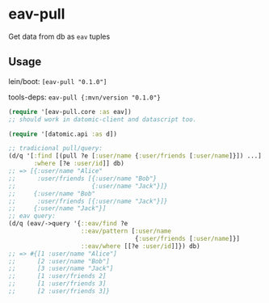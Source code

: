 # eav-pull

Get data from db as `eav` tuples

## Usage

lein/boot: `[eav-pull "0.1.0"]`

tools-deps: `eav-pull {:mvn/version "0.1.0"}`

```clojure
(require '[eav-pull.core :as eav])
;; should work in datomic-client and datascript too.

(require '[datomic.api :as d])

;; tradicional pull/query:
(d/q '[:find [(pull ?e [:user/name {:user/friends [:user/name]}]) ...]
       :where [?e :user/id]] db)
;; => [{:user/name "Alice"
;;      :user/friends [{:user/name "Bob"}
;;                     {:user/name "Jack"}]}
;;     {:user/name "Bob"
;;      :user/friends [{:user/name "Jack"}]}
;;     {:user/name "Jack"}]
;; eav query:
(d/q (eav/->query '{::eav/find ?e
                    ::eav/pattern [:user/name
                                   {:user/friends [:user/name]}]
                    ::eav/where [[?e :user/id]]}) db)
;; => #{[1 :user/name "Alice"]
;;      [2 :user/name "Bob"]
;;      [3 :user/name "Jack"]
;;      [1 :user/friends 2]
;;      [1 :user/friends 3]
;;      [2 :user/friends 3]}
```
